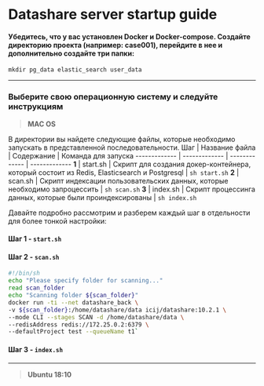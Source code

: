# __Datashare server startup guide__

#### Убедитесь, что у вас установлен Docker и Docker-compose. Создайте директорию проекта (например: __case001__), перейдите в нее и дополнительно создайте три папки:
`mkdir pg_data elastic_search user_data`
- - - -

### __Выберите свою операционную систему и следуйте инструкциям__

> __MAC OS__

В директории вы найдете следующие файлы, которые необходимо запускать в представленной последовательности.
Шаг | Название файла  | Содержание | Команда для запуска
------------- | ------------- | ------------- | -------------
__1__ | start.sh  | Скрипт для создания докер-контейнера, который состоит из Redis, Elasticsearch и Postgresql | `sh start.sh`
__2__ | scan.sh  | Скрипт индексации пользовательских данных, которые необходимо запроцессить | `sh scan.sh`
__3__ | index.sh  | Скрипт процессинга данных, которые были проиндексированы | `sh index.sh`

Давайте подробно рассмотрим и разберем каждый шаг в отдельности для более тонкой настройки:
#### __Шаг 1__ - `start.sh`

#### __Шаг 2__ - `scan.sh`
```sh
#!/bin/sh
echo "Please specify folder for scanning..."
read scan_folder
echo "Scanning folder ${scan_folder}"
docker run -ti --net datashare_back \
-v ${scan_folder}:/home/datashare/data icij/datashare:10.2.1 \ 
--mode CLI --stages SCAN -d /home/datashare/data \
--redisAddress redis://172.25.0.2:6379 \
--defaultProject test --queueName t1`
```
#### __Шаг 3__ - `index.sh`

- - - -
> __Ubuntu 18:10__